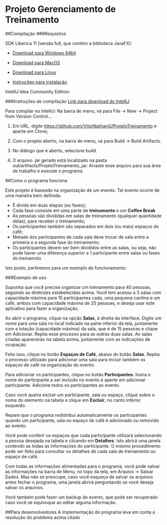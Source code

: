 # Projeto Gerenciamento de Treinamento

##Compilação
###Requisitos

SDK Liberica 11 (versão full, que contém a biblioteca JavaFX):

 - [Download para Windows 64bit](https://download.bell-sw.com/java/8u282+8/bellsoft-jdk8u282+8-windows-amd64-full.msi)

 - [Download para MacOS](https://download.bell-sw.com/java/8u282+8/bellsoft-jdk8u282+8-macos-amd64-full.dmg)

 - [Download para Linux](https://download.bell-sw.com/java/8u282+8/bellsoft-jdk8u282+8-linux-amd64-full.tar.gz)

 - [Instruções para instalação](https://bell-sw.com/pages/liberica_install_guide-11.0.9/)

IntelliJ Idea Community Edition:

###Instruções de compilação
[Link para download do IntelliJ](https://www.jetbrains.com/pt-br/idea/)

Para compilar no IntelliJ: 
Na barra de menu, vá para File -> New -> Project from Version Control...

 1. Em URL, digite https://github.com/VitorNathanG/ProjetoTreinamento e aperte em Clone;

 2. Com o projeto aberto, na barra de menu, vá para Build -> Build Artifacts. 

 3. No diálogo que é aberto, selecione build.

 4. O arquivo .jar gerado está localizado na pasta out/artifacts/ProjetoTreinamento_jar. Arraste esse arquivo para sua área de trabalho e execute o programa.

##Como o programa funciona

Este projeto é baseado na organização de um evento. Tal evento ocorre de uma maneira bem definida:

 - É divido em duas etapas (ou fases);
 - Cada fase consiste em uma parte de __treinamento__ e um __Coffee Break__  
 - As pessoas são divididas em salas de treinamento (qualquer quantidade delas), para receber o treinamento;
 - Os participantes também são separados em dois (ou mais) espaços de café;
 - Metade dos participantes de cada sala deve trocar de sala entre a primeira e a segunda fase do treinamento;
 - Os participantes devem ser bem divididos entre as salas, ou seja, não pode haver uma diferença superior a 1 participante entre salas ou fases do treinamnto

Isto posto, partiremos para um exemplo de funcionamento:

###Exemplo de uso

Suponha que você precise organizar um treinamento para 40 pessoas, seguindo as diretrizes estabelecidas acima. 
Você tem acesso a 3 salas com capacidade máxima para 15 participantes cada, uma pequena cantina e um café,
ambos com capacidade máxima de 25 pessoas, e deseja usar este aplicativo para fazer a organização.

Ao abrir o programa, clique na opção __Salas__, à direita da interface. Digite um nome para uma sala no local indicado 
na parte inferior da tela, juntamente com a lotação (capacidade máxima) da sala, que é de 15 pessoas e clique em Adicionar.
Repita esse processo para as outras duas salas. As salas criadas aparecerão na tabela acima, juntamente com as
indicações de ocupação.

Feito isso, clique no botão __Espaços de Café__, abaixo do botão __Salas__. Repita o processo utilizado para adicionar uma
sala para incluir também os espaços de café na organização do evento.

Para adicionar os participantes, clique no botão __Participantes__. Insira o nome do participante a ser incluido no evento
e aperte em adicionar participante. Adicione todos os participantes ao evento.

Caso você queira excluir um participante, sala ou espaço, clique sobre o nome do elemento na tabela e clique em __Excluir__,
no canto inferior esquerdo.

Repare que o programa redistribui automaticamente os participantes quando um participante, sala ou espaço de café
é adicionado ou removido ao evento.

Você pode conferir os espaços que cada participante utilizará selecionando a pessoa desejada na tabela e clicando em 
__Detalhes__. Isto abrirá uma janela contendo as todas as informações do participante. O mesmo procedimento pode ser 
feito para consultar os detalhes de cada sala de treinamento ou espaço de café.

Com todas as informações alimentadas para o programa, você pode salvar as informações na barra de Menu, no topo da tela, 
em Arquivo -> Salvar Dados. Mas não se preocupe, caso você esqueça de salvar os arquivos antes fechar o programa, uma janela abrirá perguntando se 
você deseja salvar os arquivos. 

Você também pode fazer um backup do evento, que pode ser recuperado caso você se equivoque ao editar alguma informação. 

##Para desenvolvedores
A implementação do programa leva em conta a resolução do problema acima citado 